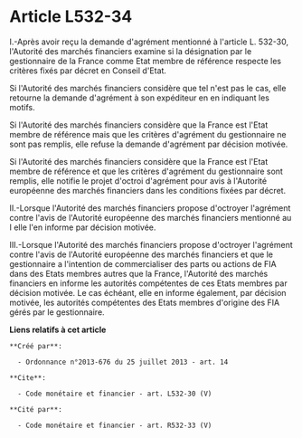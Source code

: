 # Article L532-34

I.-Après avoir reçu la demande d'agrément mentionné à l'article L. 532-30, l'Autorité des marchés financiers examine si la
désignation par le gestionnaire de la France comme Etat membre de référence respecte les critères fixés par décret en Conseil
d'Etat. 

Si l'Autorité des marchés financiers considère que tel n'est pas le cas, elle retourne la demande d'agrément à son expéditeur
en en indiquant les motifs. 

Si l'Autorité des marchés financiers considère que la France est l'Etat membre de référence mais que les critères d'agrément
du gestionnaire ne sont pas remplis, elle refuse la demande d'agrément par décision motivée. 

Si l'Autorité des marchés financiers considère que la France est l'Etat membre de référence et que les critères d'agrément du
gestionnaire sont remplis, elle notifie le projet d'octroi d'agrément pour avis à l'Autorité européenne des marchés
financiers dans les conditions fixées par décret. 

II.-Lorsque l'Autorité des marchés financiers propose d'octroyer l'agrément contre l'avis de l'Autorité européenne des
marchés financiers mentionné au I elle l'en informe par décision motivée. 

III.-Lorsque l'Autorité des marchés financiers propose d'octroyer l'agrément contre l'avis de l'Autorité européenne des
marchés financiers et que le gestionnaire a l'intention de commercialiser des parts ou actions de FIA dans des Etats membres
autres que la France, l'Autorité des marchés financiers en informe les autorités compétentes de ces Etats membres par
décision motivée. Le cas échéant, elle en informe également, par décision motivée, les autorités compétentes des Etats
membres d'origine des FIA gérés par le gestionnaire.

**Liens relatifs à cet article**

	**Créé par**:

	  - Ordonnance n°2013-676 du 25 juillet 2013 - art. 14

	**Cite**:

	  - Code monétaire et financier - art. L532-30 (V)

	**Cité par**:

	  - Code monétaire et financier - art. R532-33 (V)
